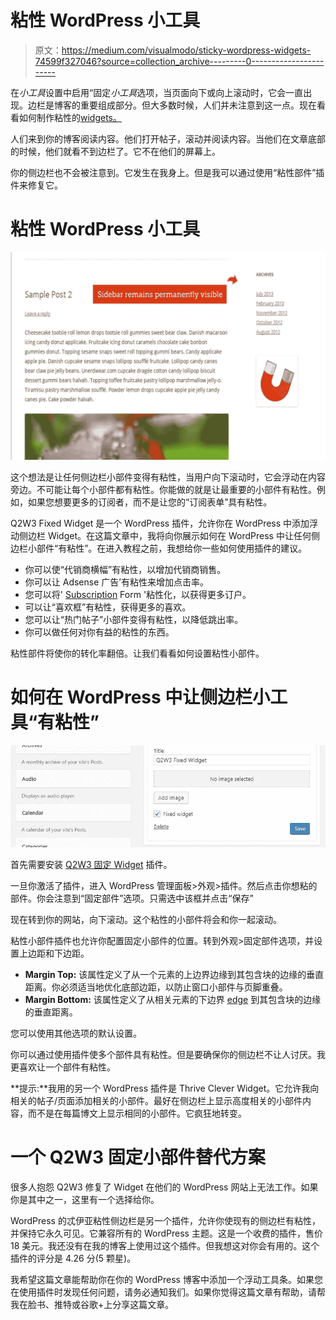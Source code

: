 # 粘性 WordPress 小工具

> 原文：<https://medium.com/visualmodo/sticky-wordpress-widgets-74599f327046?source=collection_archive---------0----------------------->

在*小工具*设置中启用“固定*小工具*选项，当页面向下或向上滚动时，它会一直出现。边栏是博客的重要组成部分。但大多数时候，人们并未注意到这一点。现在看看如何制作粘性的[widgets。](https://visualmodo.com/)

人们来到你的博客阅读内容。他们打开帖子，滚动并阅读内容。当他们在文章底部的时候，他们就看不到边栏了。它不在他们的屏幕上。

你的侧边栏也不会被注意到。它发生在我身上。但是我可以通过使用“粘性部件”插件来修复它。

# 粘性 WordPress 小工具

![](img/e6d94a863f95d3020fca6f451d1e7a62.png)

这个想法是让任何侧边栏小部件变得有粘性，当用户向下滚动时，它会浮动在内容旁边。不可能让每个小部件都有粘性。你能做的就是让最重要的小部件有粘性。例如，如果您想要更多的订阅者，而不是让您的“订阅表单”具有粘性。

Q2W3 Fixed Widget 是一个 WordPress 插件，允许你在 WordPress 中添加浮动侧边栏 Widget。在这篇文章中，我将向你展示如何在 WordPress 中让任何侧边栏小部件“有粘性”。在进入教程之前，我想给你一些如何使用插件的建议。

*   你可以使“代销商横幅”有粘性，以增加代销商销售。
*   你可以让 Adsense 广告’有粘性来增加点击率。
*   您可以将' [Subscription](https://visualmodo.com/) Form '粘性化，以获得更多订户。
*   可以让“喜欢框”有粘性，获得更多的喜欢。
*   您可以让“热门帖子”小部件变得有粘性，以降低跳出率。
*   你可以做任何对你有益的粘性的东西。

粘性部件将使你的转化率翻倍。让我们看看如何设置粘性小部件。

# 如何在 WordPress 中让侧边栏小工具“有粘性”

![](img/8085dc6a68b9d41312799ac6f0ab6786.png)

首先需要安装 [Q2W3 固定 Widget](https://wordpress.org/plugins/q2w3-fixed-widget/) 插件。

一旦你激活了插件，进入 WordPress 管理面板>外观>插件。然后点击你想粘的部件。你会注意到“固定部件”选项。只需选中该框并点击“保存”

现在转到你的网站，向下滚动。这个粘性的小部件将会和你一起滚动。

粘性小部件插件也允许你配置固定小部件的位置。转到外观>固定部件选项，并设置上边距和下边距。

*   **Margin Top:** 该属性定义了从一个元素的上边界边缘到其包含块的边缘的垂直距离。你必须适当地优化底部边距，以防止窗口小部件与页脚重叠。
*   **Margin Bottom:** 该属性定义了从相关元素的下边界 [edge](https://visualmodo.com/) 到其包含块的边缘的垂直距离。

您可以使用其他选项的默认设置。

你可以通过使用插件使多个部件具有粘性。但是要确保你的侧边栏不让人讨厌。我更喜欢让一个部件有粘性。

**提示:**我用的另一个 WordPress 插件是 Thrive Clever Widget。它允许我向相关的帖子/页面添加相关的小部件。最好在侧边栏上显示高度相关的小部件内容，而不是在每篇博文上显示相同的小部件。它疯狂地转变。

# 一个 Q2W3 固定小部件替代方案

很多人抱怨 Q2W3 修复了 Widget 在他们的 WordPress 网站上无法工作。如果你是其中之一，这里有一个选择给你。

WordPress 的忒伊亚粘性侧边栏是另一个插件，允许你使现有的侧边栏有粘性，并保持它永久可见。它兼容所有的 WordPress 主题。这是一个收费的插件，售价 18 美元。我还没有在我的博客上使用过这个插件。但我想这对你会有用的。这个插件的评分是 4.26 分(5 颗星)。

我希望这篇文章能帮助你在你的 WordPress 博客中添加一个浮动工具条。如果您在使用插件时发现任何问题，请务必通知我们。如果你觉得这篇文章有帮助，请帮我在脸书、推特或谷歌+上分享这篇文章。